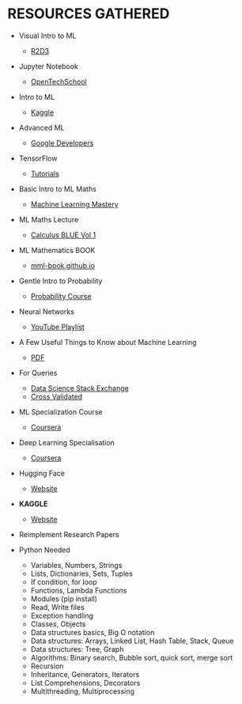 # RESOURCES GATHERED
- Visual Intro to ML
    - [R2D3](http://www.r2d3.us/visual-intro-to-machine-learning-part-1/)

- Jupyter Notebook
    - [OpenTechSchool](https://opentechschool.github.io/paaython-data-intro/core/recap.html)

- Intro to ML
    - [Kaggle](https://www.kaggle.com/learn/intro-to-machine-learning)

- Advanced ML
    - [Google Developers](https://developers.google.com/machine-learning/crash-course/)

- TensorFlow
    - [Tutorials](https://www.tensorflow.org/tutorials)

- Basic Intro to ML Maths
    - [Machine Learning Mastery](https://machinelearningmastery.com/start-here/)

- ML Maths Lecture
    - [Calculus BLUE Vol 1](https://www.youtube.com/playlist?list=PL8erL0pXF3JYm7VaTdKDaWc8Q3FuP8Sa7)

- ML Mathematics BOOK
    - [mml-book.github.io](https://mml-book.github.io/)

- Gentle Intro to Probability
    - [Probability Course](https://www.probabilitycourse.com/chapter1/1_1_0_what_is_probability.php)

- Neural Networks
    - [YouTube Playlist](https://www.youtube.com/playlist?list=PLAqhIrjkxbuWI23v9cThsA9GvCAUhRvKZ)

- A Few Useful Things to Know about Machine Learning
    - [PDF](https://courses.cs.duke.edu/spring20/compsci527/papers/Domingos.pdf)

- For Queries
    - [Data Science Stack Exchange](https://datascience.stackexchange.com/)
    - [Cross Validated](https://stats.stackexchange.com/?tags=machine-learning)

- ML Specialization Course
    - [Coursera](https://www.coursera.org/specializations/machine-learning-introduction#courses)

- Deep Learning Specialisation
    - [Coursera](https://www.coursera.org/specializations/deep-learning#courses)

- Hugging Face
    - [Website](https://huggingface.co/)

- **KAGGLE**
    - [Website](https://www.kaggle.com/)

- Reimplement Research Papers

- Python Needed
    - Variables, Numbers, Strings
    - Lists, Dictionaries, Sets, Tuples
    - If condition, for loop
    - Functions, Lambda Functions
    - Modules (pip install)
    - Read, Write files
    - Exception handling
    - Classes, Objects
    - Data structures basics, Big O notation
    - Data structures: Arrays, Linked List, Hash Table, Stack, Queue
    - Data structures: Tree, Graph
    - Algorithms: Binary search, Bubble sort, quick sort, merge sort
    - Recursion
    - Inheritance, Generators, Iterators
    - List Comprehensions, Decorators
    - Multithreading, Multiprocessing

